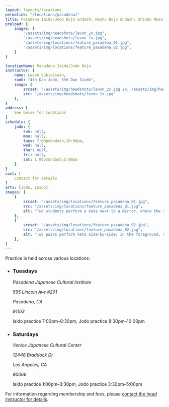 ```yaml
---
layout: layouts/locations
permalink: "/locations/pasadena/"
title: Pasadena Iaido/Jodo Dojo &ndash; Hoshu Dojo &ndash; Shindo Muso Ryu Jodo and Daito Ryu Aikijujutsu
preload: {
    images: [
        "/assets/img/headshots/levon_2x.jpg",
        "/assets/img/headshots/levon_1x.jpg",
        "/assets/img/locations/feature_pasadena_01.jpg",
        "/assets/img/locations/feature_pasadena_02.jpg",
    ]
}

locationName: Pasadena Iaido/Jodo Dojo
instructor: {
    name: Levon Sukiassyan,
    rank: "4th Dan Jodo, 5th Dan Iaido",
    image: {
        srcset: "/assets/img/headshots/levon_2x.jpg 2x, /assets/img/headshots/levon_1x.jpg 1x",
        src: "/assets/img/headshots/levon_2x.jpg"
    },
}
address: [
    See below for locations
]
schedule: {
    jodo: {
        sun: null,
        mon: null,
        tues: 7:00pm&ndash;10:00pm,
        wed: null,
        thur: null,
        fri: null,
        sat: 1:00pm&ndash;5:00pm
    }
}
cost: [
    Contact for details
]
arts: [Jodo, Iaido]
images: [
    {
        srcset: "/assets/img/locations/feature_pasadena_01.jpg",
        src: "/assets/img/locations/feature_pasadena_01.jpg",
        alt: "Two students perform a kata next to a mirror, where the reflection of several other pairs can be seen practicing different techniques. Of the frontmost pair, Shi Jo holds the jo away from their body in order to block a cut aimed at their side."
    },
    {
        srcset: "/assets/img/locations/feature_pasadena_02.jpg",
        src: "/assets/img/locations/feature_pasadena_02.jpg",
        alt: "Two pairs perform kata side-by-side; in the foreground, Shi Jo has stepped off the center line to pin Uchi Tachi at hibara (the hip) to stop their cut short."
    },
]
---
```


<div class="flex-wrapper">
    <p>Practice is held across various locations:</p>
    <ul class="list list--unstyled flex-wrapper">
        <li>
            <h3 class="h6">Tuesdays</h3>
            <address class="no-margin">
                <p>Pasadena Japanese Cultural Institute</p>
                <p>595 Lincoln Ave #201</p>
                <p>Pasadena, CA</p>
                <p>91103</p>
            </address>        
            <p>Iaido practice 7:00pm&ndash;8:30pm, Jodo practice 8:30pm&ndash;10:00pm</p>
        </li>
        <li>
            <h3 class="h6">Saturdays</h3>
            <address class="no-margin">
                <p>Venice Japanese Cultural Center</p>
                <p>12448 Braddock Dr</p>
                <p>Los Angeles, CA</p>
                <p>90066</p>
            </address>        
            <p>Iaido practice 1:00pm&ndash;3:30pm, Jodo practice 3:30pm&ndash;5:00pm</p>
        </li>
    </ul>
    <p>For information regarding membership and fees, please <a href="mailto:levonsa61@yahoo.com">contact the head instructor for details</a>.</p>
</div>